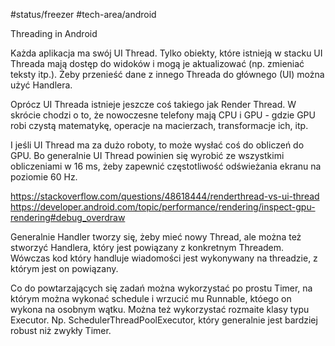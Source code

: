 #status/freezer 
#tech-area/android 

Threading in Android

Każda aplikacja ma swój UI Thread. Tylko obiekty, które istnieją w stacku UI Threada mają dostęp do widoków i mogą je aktualizować (np. zmieniać teksty itp.).
Żeby przenieść dane z innego Threada do głównego (UI) można użyć Handlera.

Oprócz UI Threada istnieje jeszcze coś takiego jak Render Thread.
W skrócie chodzi o to, że nowoczesne telefony mają CPU i GPU - gdzie GPU robi czystą matematykę, operacje na macierzach, transformacje ich, itp.

I jeśli UI Thread ma za dużo roboty, to może wysłać coś do obliczeń do GPU.
Bo generalnie UI Thread powinien się wyrobić ze wszystkimi obliczeniami w 16 ms, żeby zapewnić częstotliwość odświeżania ekranu na poziomie 60 Hz.

https://stackoverflow.com/questions/48618444/renderthread-vs-ui-thread
https://developer.android.com/topic/performance/rendering/inspect-gpu-rendering#debug_overdraw






Generalnie Handler tworzy się, żeby mieć nowy Thread, ale można też stworzyć Handlera, który jest powiązany z konkretnym Threadem. Wówczas kod który handluje wiadomości jest wykonywany na threadzie, z którym jest on powiązany.

Co do powtarzających się zadań można wykorzystać po prostu Timer, na którym można wykonać schedule i wrzucić mu Runnable, któego on wykona na osobnym wątku.
Można też wykorzystać rozmaite klasy typu Executor. Np. SchedulerThreadPoolExecutor, który generalnie jest bardziej robust niż zwykły Timer.
